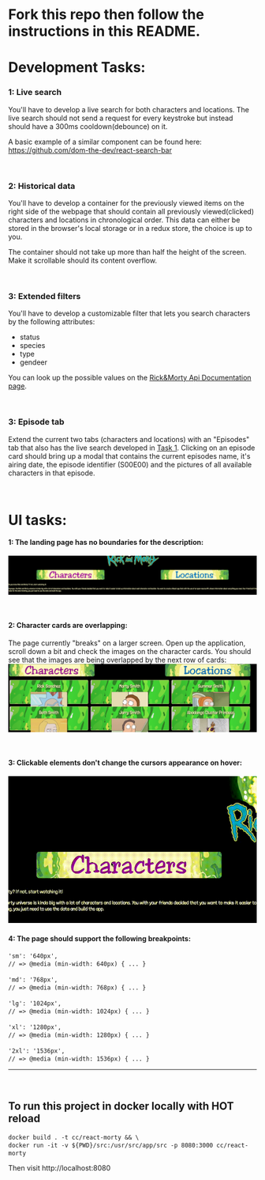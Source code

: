 # Fork this repo then follow the instructions in this README.

# Development Tasks:
### <a name="task1"></a>**1: Live search**
You'll have to develop a live search for both characters and locations. The live search should not send a request for every keystroke but instead should have a 300ms cooldown(debounce) on it.

A basic example of a similar component can be found here: https://github.com/dom-the-dev/react-search-bar

<br>

### **2: Historical data**
You'll have to develop a container for the previously viewed items on the right side of the webpage that should contain all previously viewed(clicked) characters and locations in chronological order. This data can either be stored in the browser's local storage or in a redux store, the choice is up to you.

The container should not take up more than half the height of the screen. Make it scrollable should its content overflow.

<br>

### **3: Extended filters**
You'll have to develop a customizable filter that lets you search characters by the following attributes:
- status
- species
- type
- gendeer

You can look up the possible values on the [Rick&Morty Api Documentation page](https://rickandmortyapi.com/documentation/#filter-characters).

<br>

### **3: Episode tab**
Extend the current two tabs (characters and locations) with an "Episodes" tab that also has the live search developed in [Task 1](#task1). Clicking on an episode card should bring up a modal that contains the current episodes name, it's airing date, the episode identifier (S00E00) and the pictures of all available characters in that episode.

<br>

# UI tasks:
#### **1: The landing page has no boundaries for the description:**
![Alt text](./tasks/screenshots/fullwidth.png?raw=true "Fullwidth")

<br>

#### **2: Character cards are overlapping:**
The page currently "breaks" on a larger screen. Open up the application, scroll down a bit and check the images on the character cards. You should see that the images are being overlapped by the next row of cards:
![Alt text](./tasks/screenshots/overlapping_cards.png?raw=true "Overlapping cards")

<br>

#### **3: Clickable elements don't change the cursors appearance on hover:**
![Alt text](./tasks/recordings/cursor.gif?raw=true "Cursor")

#### **4: The page should support the following breakpoints:**
```
'sm': '640px',
// => @media (min-width: 640px) { ... }

'md': '768px',
// => @media (min-width: 768px) { ... }

'lg': '1024px',
// => @media (min-width: 1024px) { ... }

'xl': '1280px',
// => @media (min-width: 1280px) { ... }

'2xl': '1536px',
// => @media (min-width: 1536px) { ... }
```




---

<br>

## To run this project in docker locally with HOT reload
```
docker build . -t cc/react-morty && \ 
docker run -it -v ${PWD}/src:/usr/src/app/src -p 8080:3000 cc/react-morty
```

Then visit http://localhost:8080

